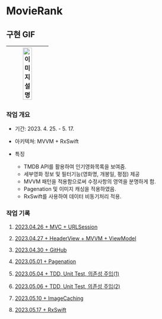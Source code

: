 # MovieRank

## 구현 GIF

| <img src="https://github.com/LeeJoobang/MovieRank/assets/84652513/d44f14d5-0004-4ea6-8144-ff4a227f6b0b" alt="이미지 설명" width="50%" /> |
| :----------------------------------------------------------: |

### 작업 개요

- 기간: 2023. 4. 25. - 5. 17.

- 아키텍쳐: MVVM + RxSwift

- 특징

  - TMDB API를 활용하여 인기영화목록을 보여줌.
  - 세부영화 정보 및 필터기능(영화명, 개봉일, 평점) 제공
  - MVVM 패턴을 적용함으로써 수정사항의 영역을 분명하게 함.
  - Pagenation 및 이미지 캐싱을 적용하였음.
  - RxSwift를 사용하여 데이터 비동기처리 적용.

  

### 작업 기록

1. [2023.04.26 + MVC + URLSession](https://velog.io/@hii5074/MovieRank-App1-URLSession)
2. [2023.04.27 + HeaderView + MVVM + ViewModel](https://velog.io/@hii5074/MovieRank-App2-HeaderView-MVVM-ViewModel)
3. [2023.04.30 + GitHub](https://velog.io/@hii5074/MovieRank3-GitHub)

4. [2023.05.01 + Pagenation](https://velog.io/@hii5074/MovieRank-App4-Pagenation)

5. [2023.05.04 + TDD, Unit Test, 의존성 주입(1)](https://velog.io/@hii5074/MovieRankApp5-TDD-Unit-Test-%EC%9D%98%EC%A1%B4%EC%84%B1-%EC%A3%BC%EC%9E%851)

6. [2023.05.06 + TDD, Unit Test, 의존성 주입(2)](https://velog.io/@hii5074/MovieRankApp6-TDD%EC%99%80-%EC%95%84%EC%9D%B4%EB%93%A42) 

7. [2023.05.10 + ImageCaching](https://velog.io/@hii5074/Image-Caching)

8. [2023.05.17 + RxSwift](https://velog.io/@hii5074/RxSwift)
